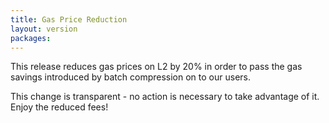 ```yaml
---
title: Gas Price Reduction
layout: version
packages:
---
```


This release reduces gas prices on L2 by 20% in order to pass the gas savings introduced by batch compression on to our users.

This change is transparent - no action is necessary to take advantage of it. Enjoy the reduced fees!